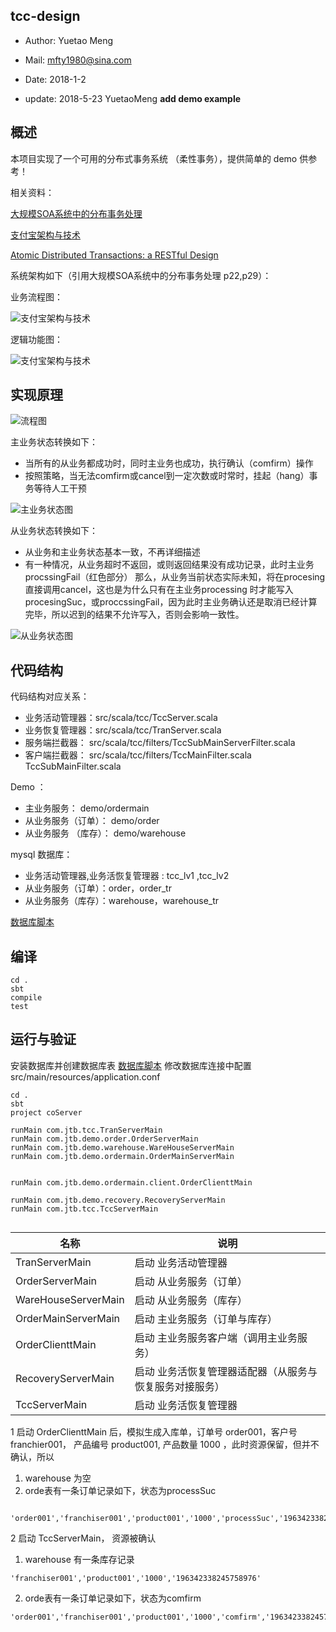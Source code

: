 ## tcc-design


- Author: Yuetao Meng
- Mail: mfty1980@sina.com
- Date: 2018-1-2

- update: 2018-5-23  YuetaoMeng  **add demo example**




 ## 概述

 本项目实现了一个可用的分布式事务系统 （柔性事务），提供简单的 demo 供参考！

 相关资料：

  [大规模SOA系统中的分布事务处理](docs/大规模SOA系统中的分布事务处理.pdf)

  [支付宝架构与技术](docs/支付宝架构与技术.pdf)

  [Atomic Distributed Transactions: a RESTful Design](docs/wsrest2014_submission_7.pdf)


 系统架构如下（引用大规模SOA系统中的分布事务处理 p22,p29）：

业务流程图：

![支付宝架构与技术](docs/1.png)

逻辑功能图：

![支付宝架构与技术](docs/2.png)



## 实现原理

![流程图](docs/tcc-flow1.png)

主业务状态转换如下：

- 当所有的从业务都成功时，同时主业务也成功，执行确认（comfirm）操作
- 按照策略，当无法comfirm或cancel到一定次数或时常时，挂起（hang）事务等待人工干预

![主业务状态图](docs/tcc-flow2.png)


从业务状态转换如下：
- 从业务和主业务状态基本一致，不再详细描述
- 有一种情况，从业务超时不返回，或则返回结果没有成功记录，此时主业务procssingFail（红色部分）
那么，从业务当前状态实际未知，将在procesing直接调用cancel，这也是为什么只有在主业务processing
时才能写入procesingSuc，或proccssingFail，因为此时主业务确认还是取消已经计算完毕，所以迟到的结果不允许写入，否则会影响一致性。


![从业务状态图](docs/tcc-flow3.png)

## 代码结构

代码结构对应关系：

- 业务活动管理器：src/scala/tcc/TccServer.scala
- 业务恢复管理器：src/scala/tcc/TranServer.scala
- 服务端拦截器：  src/scala/tcc/filters/TccSubMainServerFilter.scala
- 客户端拦截器：  src/scala/tcc/filters/TccMainFilter.scala TccSubMainFilter.scala

Demo ：
- 主业务服务：  demo/ordermain
- 从业务服务（订单）：  demo/order
- 从业务服务 （库存）： demo/warehouse

mysql 数据库：
- 业务活动管理器,业务活恢复管理器 : tcc_lv1 ,tcc_lv2
- 从业务服务（订单）：order，order_tr
- 从业务服务（库存）：warehouse，warehouse_tr

[数据库脚本](docs/mysql.sql)

## 编译

```
cd .
sbt
compile
test

```


## 运行与验证

安装数据库并创建数据库表 [数据库脚本](docs/mysql.sql)
修改数据库连接中配置 src/main/resources/application.conf


```
cd .
sbt
project coServer

runMain com.jtb.tcc.TranServerMain
runMain com.jtb.demo.order.OrderServerMain
runMain com.jtb.demo.warehouse.WareHouseServerMain
runMain com.jtb.demo.ordermain.OrderMainServerMain


runMain com.jtb.demo.ordermain.client.OrderClienttMain

runMain com.jtb.demo.recovery.RecoveryServerMain
runMain com.jtb.tcc.TccServerMain


```



名称        | 说明
------     | ---------
TranServerMain  |   启动 业务活动管理器
OrderServerMain  |   启动 从业务服务（订单）
WareHouseServerMain |   启动 从业务服务（库存）
OrderMainServerMain |   启动 主业务服务（订单与库存）
OrderClienttMain    |   启动 主业务服务客户端（调用主业务服务）
RecoveryServerMain    |   启动 业务活恢复管理器适配器（从服务与恢复服务对接服务）
TccServerMain       |     启动 业务活恢复管理器


1 启动 OrderClienttMain 后，模拟生成入库单，订单号 order001，客户号 franchier001，
产品编号 product001, 产品数量 1000 ，此时资源保留，但并不确认，所以

 1. warehouse 为空
 2. orde表有一条订单记录如下，状态为processSuc
```
 'order001','franchiser001','product001','1000','processSuc','196342338245758976'
```

2 启动 TccServerMain， 资源被确认

1. warehouse 有一条库存记录

```
'franchiser001','product001','1000','196342338245758976'
```

2. orde表有一条订单记录如下，状态为comfirm
```
'order001','franchiser001','product001','1000','comfirm','196342338245758976'
```

